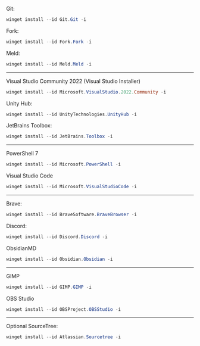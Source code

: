 Git:
```powershell
winget install --id Git.Git -i
```
Fork:
```powershell
winget install --id Fork.Fork -i
```
Meld:
```powershell
winget install --id Meld.Meld -i
```

---

Visual Studio Community 2022 (Visual Studio Installer)
```powershell
winget install --id Microsoft.VisualStudio.2022.Community -i
```
Unity Hub:
```powershell
winget install --id UnityTechnologies.UnityHub -i
```
JetBrains Toolbox:
```powershell
winget install --id JetBrains.Toolbox -i
```

---

PowerShell 7
```powershell
winget install --id Microsoft.PowerShell -i
```
Visual Studio Code
```powershell
winget install --id Microsoft.VisualStudioCode -i
```

---

Brave:
```powershell
winget install --id BraveSoftware.BraveBrowser -i
```
Discord:
```powershell
winget install --id Discord.Discord -i
```
ObsidianMD
```powershell
winget install --id Obsidian.Obsidian -i
```

---

GIMP
```powershell
winget install --id GIMP.GIMP -i
```
OBS Studio
```powershell
winget install --id OBSProject.OBSStudio -i
```

---

Optional
SourceTree:
```powershell
winget install --id Atlassian.Sourcetree -i
```
